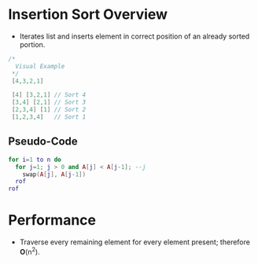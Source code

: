<!--
  Author: NE- https://github.com/NE-
  Date: 2022 October 25
  Purpose: Insertion Sort Notes
-->

# Insertion Sort Overview
- Iterates list and inserts element in correct position of an already sorted portion.
```c
/*
  Visual Example
 */
 [4,3,2,1]

 [4] [3,2,1] // Sort 4
 [3,4] [2,1] // Sort 3
 [2,3,4] [1] // Sort 2
 [1,2,3,4]   // Sort 1
```
## Pseudo-Code
```lua
for i=1 to n do
  for j=1; j > 0 and A[j] < A[j-1]; --j
    swap(A[j], A[j-1])
  rof
rof
```

# Performance
- Traverse every remaining element for every element present; therefore **O**(n<sup>2</sup>).